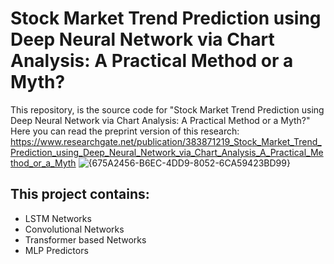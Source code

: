 # Stock Market Trend Prediction using Deep Neural Network via Chart Analysis: A Practical Method or a Myth?
This repository, is the source code for "Stock Market Trend Prediction using Deep Neural Network via Chart Analysis:
A Practical Method or a Myth?"
Here you can read the preprint version of this research:
https://www.researchgate.net/publication/383871219_Stock_Market_Trend_Prediction_using_Deep_Neural_Network_via_Chart_Analysis_A_Practical_Method_or_a_Myth
![{675A2456-B6EC-4DD9-8052-6CA59423BD99}](https://github.com/user-attachments/assets/b61b2b3f-e949-486e-bde6-635942929c1e)

## This project contains:
- LSTM Networks
- Convolutional Networks
- Transformer based Networks
- MLP Predictors
